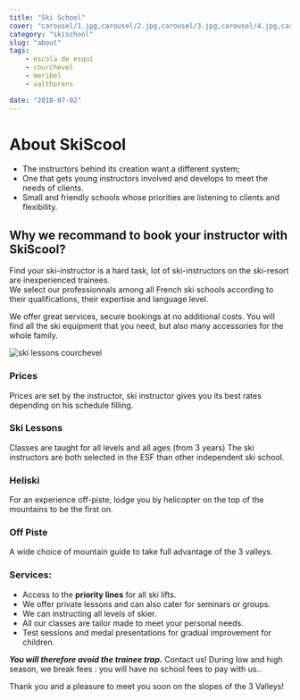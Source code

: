 ```yaml
---
title: "Ski School"
cover: "carousel/1.jpg,carousel/2.jpg,carousel/3.jpg,carousel/4.jpg,carousel/5.jpg,carousel/6.jpg"
category: "skischool"
slug: "about"
tags:
    - escola de esqui
    - courchevel
    - meribel
    - valthorens

date: "2018-07-02"
---
```


# About SkiScool

* The instructors behind its creation want a different system; 
* One that gets young instructors involved and develops to meet the needs of clients.  
* Small and friendly schools whose priorities are listening to clients and flexibility.


## Why we recommand to book your instructor with SkiScool?

Find your ski-instructor is a hard task, lot of ski-instructors on the ski-resort are inexperienced trainees.  
We select our professionnals among all French ski schools according to their qualifications, their expertise and language level.  

We offer great services, secure bookings at no additional costs.
You will find all the ski equipment that you need, but also many accessories for the whole family.

![ski lessons courchevel](https://skiscool.com/dist/skilessons.jpg) 


### Prices  
Prices are set by the instructor, ski instructor gives you its best rates depending on his schedule filling.

### Ski Lessons
Classes are taught for all levels and all ages (from 3 years)
The ski instructors are both selected in the ESF than other independent ski school.

### Heliski
For an experience off-piste, lodge you by helicopter on the top of the mountains to be the first on.

### Off Piste
A wide choice of mountain guide to take full advantage of the 3 valleys.


### Services:
* Access to the **priority lines** for all ski lifts.
* We offer private lessons and can also cater for seminars or groups.
* We can instructing all levels of skier.
* All our classes are tailor made to meet your personal needs.
* Test sessions and medal presentations for gradual improvement for children.


***You will therefore avoid the trainee trap.*** 
Contact us! During low and high season, we break fees : you will have no school fees to pay with us..   
 
Thank you and a pleasure to meet you soon on the slopes of the 3 Valleys!
